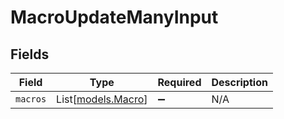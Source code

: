 # MacroUpdateManyInput


## Fields

| Field                                    | Type                                     | Required                                 | Description                              |
| ---------------------------------------- | ---------------------------------------- | ---------------------------------------- | ---------------------------------------- |
| `macros`                                 | List[[models.Macro](../models/macro.md)] | :heavy_minus_sign:                       | N/A                                      |